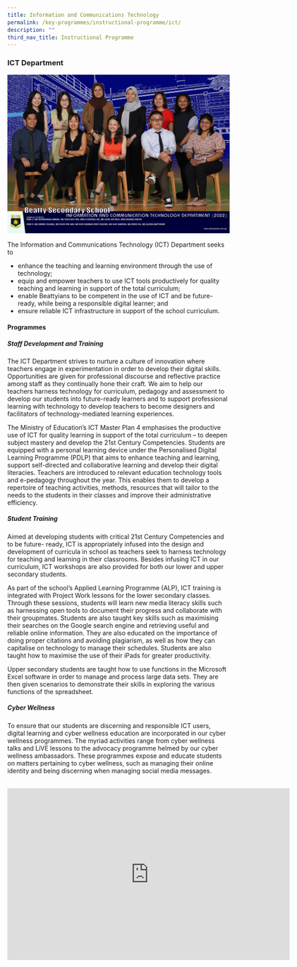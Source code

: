 ```yaml
---
title: Information and Communications Technology
permalink: /key-programmes/instructional-programme/ict/
description: ""
third_nav_title: Instructional Programme
---
```

### ICT Department
![](/images/Our%20People/information%20and%20communication%20technology%20department%202.png)

The Information and Communications Technology (ICT) Department seeks to

-	enhance the teaching and learning environment through the use of technology;
-	equip and empower teachers to use ICT tools productively for quality teaching and learning in support of the total curriculum;
-	enable Beattyians to be competent in the use of ICT and be future-ready, while being a responsible digital learner; and
-	ensure reliable ICT infrastructure in support of the school curriculum.

#### **Programmes**

##### **Staff Development and Training**

The ICT Department strives to nurture a culture of innovation where teachers engage in experimentation in order to develop their digital skills. Opportunities are given for professional discourse and reflective practice among staff as they continually hone their craft. We aim to help our teachers harness technology for curriculum, pedagogy and assessment to develop our students into future-ready learners and to support professional learning with technology to develop teachers to become designers and facilitators of technology-mediated learning experiences.

The Ministry of Education’s ICT Master Plan 4 emphasises the productive use of ICT for quality learning in support of the total curriculum – to deepen subject mastery and develop the 21st Century Competencies. Students are equipped with a personal learning device under the Personalised Digital Learning Programme (PDLP) that aims to enhance teaching and learning, support self-directed and collaborative learning and develop their digital literacies. Teachers are introduced to relevant education technology tools and e-pedagogy throughout the year. This enables them to develop a repertoire of teaching activities, methods, resources that will tailor to the needs to the students in their classes and improve their administrative efficiency.

##### **Student Training**
Aimed at developing students with critical 21st Century Competencies and to be future- ready, ICT is appropriately infused into the design and development of curricula in school as teachers seek to harness technology for teaching and learning in their classrooms.
Besides infusing ICT in our curriculum, ICT workshops are also provided for both our lower and upper secondary students.

As part of the school’s Applied Learning Programme (ALP), ICT training is integrated with Project Work lessons for the lower secondary classes. Through these sessions, students will learn new media literacy skills such as harnessing open tools to document their progress and collaborate with their groupmates. Students are also taught key skills such as maximising their searches on the Google search engine and retrieving useful and reliable online information. They are also educated on the importance of doing proper citations and avoiding plagiarism, as well as how they can capitalise on technology to manage their schedules. Students are also taught how to maximise the use of their iPads for greater productivity.

Upper secondary students are taught how to use functions in the Microsoft Excel software in order to manage and process large data sets. They are then given scenarios to demonstrate their skills in exploring the various functions of the spreadsheet.

##### **Cyber Wellness**

To ensure that our students are discerning and responsible ICT users, digital learning and cyber wellness education are incorporated in our cyber wellness programmes. The myriad activities range from cyber wellness talks and LiVE lessons to the advocacy programme helmed by our cyber wellness ambassadors. These programmes expose and educate students on matters pertaining to cyber wellness, such as managing their online identity and being discerning when managing social media messages.
<br><br>
<div align="center"><iframe src="https://docs.google.com/presentation/d/e/2PACX-1vTTgw8WV_IKQv1pAgP_1hSzQGQk0zQPhO7D4agA7TORPPtbOs7TVTwC-6Vx1AmkOxO1zRKJoCQS8_8T/embed?start=true&amp;loop=true&amp;delayms=3000" frameborder="0" width="640" height="389" allowfullscreen="true"></iframe></div>